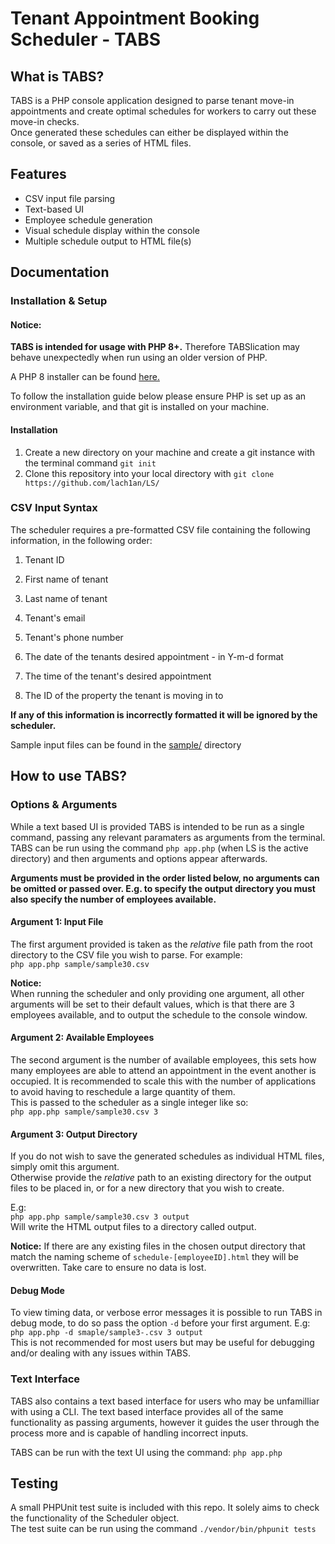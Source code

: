 # Tenant Appointment Booking Scheduler - TABS

## What is TABS?

TABS is a PHP console application designed to parse tenant move-in appointments and create optimal schedules for workers to carry out these move-in checks.\
Once generated these schedules can either be displayed within the console, or saved as a series of HTML files.


## Features
- CSV input file parsing
- Text-based UI
- Employee schedule generation
- Visual schedule display within the console
- Multiple schedule output to HTML file(s)

## Documentation

### Installation & Setup

#### Notice: ####
**TABS is intended for usage with PHP 8+.** 
Therefore TABSlication may behave unexpectedly when run using an older version of PHP.  

A PHP 8 installer can be found [here.](https://www.php.net/downloads.php)  


To follow the installation guide below please ensure PHP is set up as an environment variable, and that git is installed on your machine.

#### Installation ####
1. Create a new directory on your machine and create a git instance with the terminal command `git init`
2. Clone this repository into your local directory with `git clone https://github.com/lach1an/LS/`

### CSV Input Syntax

The scheduler requires a pre-formatted CSV file containing the following information, in the following order:
  
1. Tenant ID
   
3. First name of tenant

4. Last name of tenant

5. Tenant's email

6. Tenant's phone number

7. The date of the tenants desired appointment - in Y-m-d format

8. The time of the tenant's desired appointment

9. The ID of the property the tenant is moving in to

**If any of this information is incorrectly formatted it will be ignored by the scheduler.**  

Sample input files can be found in the [sample/](https://github.com/lach1an/LS/tree/main/sample) directory 

## How to use TABS?

### Options & Arguments

While a text based UI is provided TABS is intended to be run as a single command, passing any relevant paramaters as arguments from the terminal.  
TABS can be run using the command `php app.php` (when LS is the active directory) and then arguments and options appear afterwards. 

**Arguments must be provided in the order listed below, no arguments can be omitted or passed over. E.g. to specify the output directory you must also specify the number of employees available.**

#### Argument 1: Input File ####
The first argument provided is taken as the *relative* file path from the root directory to the CSV file you wish to parse. For example:  
`php app.php sample/sample30.csv`  

**Notice:**  
When running the scheduler and only providing one argument, all other arguments will be set to their default values, which is that there are 3 employees available, and to output the schedule to the console window. 

#### Argument 2: Available Employees ####
The second argument is the number of available employees, this sets how many employees are able to attend an appointment in the event another is occupied. It is recommended to scale this with the number of applications to avoid having to reschedule a large quantity of them.  
This is passed to the scheduler as a single integer like so:  
`php app.php sample/sample30.csv 3`

#### Argument 3: Output Directory ####
If you do not wish to save the generated schedules as individual HTML files, simply omit this argument.  
Otherwise provide the *relative* path to an existing directory for the output files to be placed in, or for a new directory that you wish to create.  

E.g:  
`php app.php sample/sample30.csv 3 output`  
Will write the HTML output files to a directory called output.  

**Notice:**
If there are any existing files in the chosen output directory that match the naming scheme of `schedule-[employeeID].html` they will be overwritten. Take care to ensure no data is lost.

#### Debug Mode ####
To view timing data, or verbose error messages it is possible to run TABS in debug mode, to do so pass the option `-d` before your first argument. E.g:
`php app.php -d smaple/sample3-.csv 3 output`  
This is not recommended for most users but may be useful for debugging and/or dealing with any issues within TABS.

### Text Interface
TABS also contains a text based interface for users who may be unfamilliar with using a CLI. The text based interface provides all of the same functionality as passing arguments, however it guides the user through the process more and is capable of handling incorrect inputs.  

TABS can be run with the text UI using the command:  `php app.php`  

## Testing

A small PHPUnit test suite is included with this repo. It solely aims to check the functionality of the Scheduler object.  
The test suite can be run using the command `./vendor/bin/phpunit tests`


